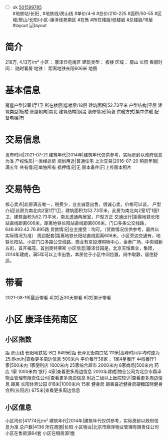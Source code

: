 - [ ] ok [501599785](https://bj.5i5j.com/ershoufang/501599785.html)  
 #地铁站/长阳 ,  #地铁线/房山线
#单价/4-6 #总价/210-225 #面积/50-55   #区域/房山/长阳/小区-康泽佳苑南区 #在售 #所在楼层/低楼层 #总楼层/18层 #layout 
![layout](http://image2a.5i5j.com/scm/HOUSE_CUSTOMER/2ffb1a3958b34ae694adf616f7f67ac9.jpg_P5.jpg) 
# 简介 
 218万,  4.13万/m² 
小区： 康泽佳苑南区
建筑类型： 板楼
区域： 房山 长阳
看房时间： 随时看房
地铁： 距离地铁长阳606米 地图
# 基本信息 
 房屋户型|2室1厅1卫
所在楼层|低楼层/18层
建筑面积|52.73平米
户型结构|平层
建筑类型|板楼
房屋朝向|南北
建筑结构|钢混
装修情况|简装
供暖方式|集中供暖
配备电梯|有
# 交易信息 
 发布时间|2021-07-21
建筑年代|2014年|建筑年代仅供参考，实际房龄以政府信息为准
产权性质|一类经适房
规划用途|普通住宅
上次交易|2016-07-20
购房年限|满五年
共有情况|单独所有
抵押情况|无
房本备件|已上传房本照片
# 交易特色 
 核心卖点|此房满五唯一，税费少，业主诚意出售，很诚心卖，价格可以谈，
户型介绍|此房为南北向2室1厅1卫，建筑面积为52.73平米，此房为南北向2室1厅1厨1卫，建筑面积为52.73平米，南北透通两居室，户型方正
交通出行|距离地铁长阳站直线距离606米，距离地铁长阳站直线距离606米，门口多条公交线路，646.993.42.76.895路
贷款情况|业主接受：均可。（贷款情况仅供参考，最终以实际情况为准）
周边配套|距离地铁长阳站直线距离606米，小区旁边交通有，地铁长阳站，小区门口多路公交线路，商业有京投港购物中心，金泰广场，中央城新五街，首开福茂，首创奥特莱斯
小区信息|康泽佳园是，北京天恒置业，集团，2014年建成，满5年可以上市出售，本房位于小区中间位置，闹中取静，居住舒适。
# 带看 
 2021-08-19|最近带看	 4|次|近30天带看	 6|次|累计带看
# 小区 康泽佳苑南区
## 小区指数 
 距 房山线 长阳地铁站-B口 849米|距 长泽北街南口站 111米|高峰时间平均时速为25.6km/h|查看更多周边信息
500米内 平价餐厅38家 ，1家4星餐厅
中档餐厅1家|500米内 1家便利店
1000米内 25家综合超市
2000米内 8家商场|500米内 药店 1家
1000米内 银行 4家|查看更多周边信息
2010年建成|物业公司为北京市鼎泽物业管理有限责任公司|查看更多周边信息
附近二级以上医院较少|查看更多周边信息
距离 长阳体育公园 818米|1000米内 15家 健身房
距离最近健身房硬糖国际健身会所(长阳店) 675米|查看更多周边信息
## 小区信息 
 小区均价|41774元/m²
建筑年代|2014年|建筑年代仅供参考，实际房龄以政府信息为准
总户数|4136
所在商圈|长阳
小区物业|北京市鼎泽物业管理有限责任公司
小区在售房源64套
小区在租房源1套
